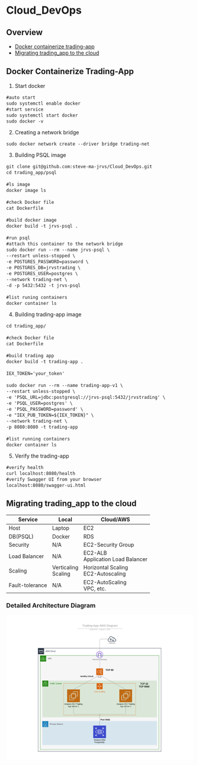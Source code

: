 # Cloud_DevOps

## Overview

* [Docker containerize trading-app](#Docker-Containerize-Trading-App)
* [Migrating trading_app to the cloud](#Migrating-trading_app-to-the-cloud)

## Docker Containerize Trading-App

1. Start docker
```posh
#auto start
sudo systemctl enable docker
#start service
sudo systemctl start docker
sudo docker -v
```

2. Creating a network bridge

```posh
sudo docker network create --driver bridge trading-net
```

3. Building PSQL image

```posh
git clone git@github.com:steve-ma-jrvs/Cloud_DevOps.git
cd trading_app/psql

#ls image
docker image ls

#check Docker file
cat Dockerfile

#build docker image
docker build -t jrvs-psql .

#run psql
#attach this container to the network bridge
sudo docker run --rm --name jrvs-psql \
--restart unless-stopped \
-e POSTGRES_PASSWORD=password \
-e POSTGRES_DB=jrvstrading \
-e POSTGRES_USER=postgres \
--network trading-net \
-d -p 5432:5432 -t jrvs-psql

#list runing containers
docker container ls
```

4. Building trading-app image

```posh
cd trading_app/

#check Docker file
cat Dockerfile

#build trading app
docker build -t trading-app .

IEX_TOKEN='your_token'

sudo docker run --rm --name trading-app-v1 \
--restart unless-stopped \
-e 'PSQL_URL=jdbc:postgresql://jrvs-psql:5432/jrvstrading' \
-e 'PSQL_USER=postgres' \
-e 'PSQL_PASSWORD=password' \
-e "IEX_PUB_TOKEN=${IEX_TOKEN}" \
--network trading-net \
-p 8080:8080 -t trading-app

#list running containers
docker container ls
```

5. Verify the trading-app

```posh
#verify health
curl localhost:8080/health
#verify Swagger UI from your browser
localhost:8080/swagger-ui.html
```

## Migrating trading_app to the cloud

| Service         | Local                     | Cloud/AWS                               |
| --------------- | ------------------------- | --------------------------------------- |
| Host            | Laptop                    | EC2                                     |
| DB(PSQL)        | Docker                    | RDS                                     |
| Security        | N/A                       | EC2-Security Group                      |
| Load Balancer   | N/A                       | EC2-ALB<br />Application Load Balancer  |
| Scaling         | Verticaling <br />Scaling | Horizontal Scaling<br />EC2-Autoscaling |
| Fault-tolerance | N/A                       | EC2-AutoScaling<br />VPC, etc.          |

### Detailed Architecture Diagram
![image1](https://github.com/steve-ma-jrvs/Cloud_DevOps/blob/master/images/Trading-App-AWS.png)
